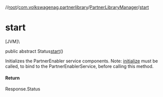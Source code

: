 //[root](../../../index.md)/[com.volkswagenag.partnerlibrary](../index.md)/[PartnerLibraryManager](index.md)/[start](start.md)

# start

[JVM]\

public abstract Status[start](start.md)()

Initializes the PartnerEnabler service components. Note: [initialize](initialize.md) must be called, to bind to the PartnerEnablerService, before calling this method.

#### Return

Response.Status
